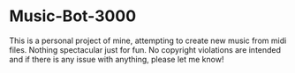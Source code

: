 # Music-Bot-3000
 This is a personal project of mine, attempting to create new music from midi files. Nothing spectacular just for fun. No copyright violations are intended and if there is any issue with anything, please let me know!